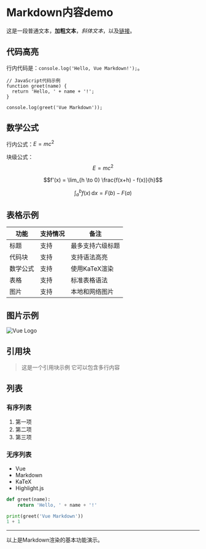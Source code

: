 # Markdown内容demo

这是一段普通文本，**加粗文本**，*斜体文本*，以及[链接](https://vuejs.org)。

## 代码高亮

行内代码是：`console.log('Hello, Vue Markdown!');`。

```javascrip
// JavaScript代码示例
function greet(name) {
  return 'Hello, ' + name + '!';
}

console.log(greet('Vue Markdown'));
```

## 数学公式

行内公式：$E = mc^2$

块级公式：
$$E=mc^2$$

$$f'(x) = \lim_{h \to 0} \frac{f(x+h) - f(x)}{h}$$

$$
\int_a^b f(x) \, \mathrm{d}x = F(b) - F(a)
$$

## 表格示例

| 功能        | 支持情况   | 备注          |
| ----------- | ---------- | ------------- |
| 标题        | 支持       | 最多支持六级标题 |
| 代码块      | 支持       | 支持语法高亮    |
| 数学公式    | 支持       | 使用KaTeX渲染  |
| 表格        | 支持       | 标准表格语法    |
| 图片        | 支持       | 本地和网络图片  |

## 图片示例

![Vue Logo](https://vuejs.org/images/logo.png)

## 引用块
>
> 这是一个引用块示例
> 它可以包含多行内容

## 列表

### 有序列表

1. 第一项
2. 第二项
3. 第三项

### 无序列表

- Vue
- Markdown
- KaTeX
- Highlight.js

```python
def greet(name):
    return 'Hello, ' + name + '!'

print(greet('Vue Markdown'))
1 + 1
```

---
以上是Markdown渲染的基本功能演示。
